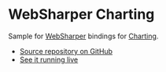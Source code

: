 # WebSharper Charting

Sample for [WebSharper](https://websharper.com) bindings for [Charting](https://github.com/dotnet-websharper/charting).

* [Source repository on GitHub](https://github.com/websharper-samples/Charting)
* [See it running live](https://websharper-samples.github.io/Charting)
